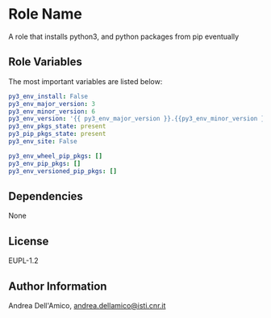 Role Name
=========

A role that installs python3, and python packages from pip eventually

Role Variables
--------------

The most important variables are listed below:

``` yaml
py3_env_install: False
py3_env_major_version: 3
py3_env_minor_version: 6
py3_env_version: '{{ py3_env_major_version }}.{{py3_env_minor_version }}'
py3_env_pkgs_state: present
py3_pip_pkgs_state: present
py3_env_site: False

py3_env_wheel_pip_pkgs: []
py3_env_pip_pkgs: []
py3_env_versioned_pip_pkgs: []
```

Dependencies
------------

None

License
-------

EUPL-1.2

Author Information
------------------

Andrea Dell'Amico, <andrea.dellamico@isti.cnr.it>
